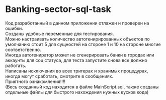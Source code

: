 # Banking-sector-sql-task
Код разработанный в данном приложении отлажен и проверен на ошибки. <br />
Созданы удобные переменные для тестирования.<br />
Можно настраивать количество автогенирированных объектов по умолчанию стоит 5 для сущностей на стороне 1 и 10 на стороне многие соответственно.<br />
Иногда автогениратор может не сгенерировать банки в городах или аккаунты для соц статуса, для теста запустите снова все должно работать.<br />
Написаны исключения во всех тригерах и хранимых процедурах, иногда могут сработать, смотрите в сообщениях.<br />
Приятного ознакомления!!!!<br/>
(Весь созданный код находится в файле MainScript.sql, также созданы отдельные файлы для быстрого нахождения нужных кусков кода)
